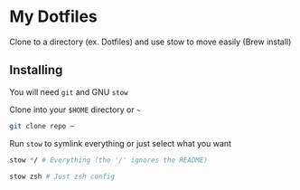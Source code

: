 # My Dotfiles

Clone to a directory (ex. Dotfiles) and use stow to move easily
(Brew install)

## Installing

You will need `git` and GNU `stow`

Clone into your `$HOME` directory or `~`

```bash
git clone repo ~
```

Run `stow` to symlink everything or just select what you want

```bash
stow */ # Everything (the '/' ignores the README)
```

```bash
stow zsh # Just zsh config
```
